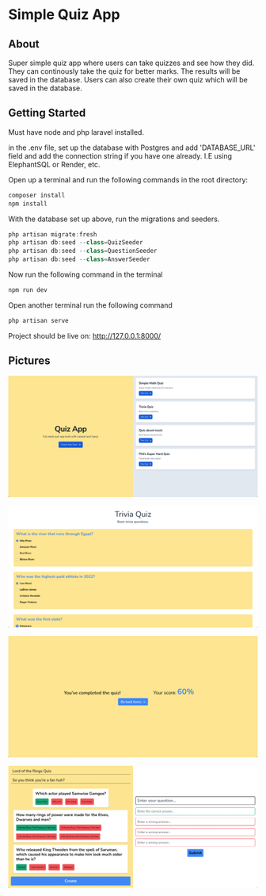 # Simple Quiz App

## About

Super simple quiz app where users can take quizzes and see how they did. They can continously take the quiz for better marks. The results will be saved in the database. Users can also create their own quiz which will be saved in the database.

## Getting Started

Must have node and php laravel installed. 

in the .env file, set up the database with Postgres and add 'DATABASE_URL' field and add the connection string if you have one already. I.E using ElephantSQL or Render, etc.

Open up a terminal and run the following commands in the root directory:
```javascript
composer install
npm install
```

With the database set up above, run the migrations and seeders.
```javascript
php artisan migrate:fresh
php artisan db:seed --class=QuizSeeder
php artisan db:seed --class=QuestionSeeder
php artisan db:seed --class=AnswerSeeder
```

Now run the following command in the terminal
```javascript
npm run dev
```

Open another terminal run the following command
```javascript
php artisan serve
```

Project should be live on: http://127.0.0.1:8000/

## Pictures

![Home](https://github.com/josemourinho333/quiz-app-vue-laravel/blob/main/docs/Screen%20Shot%202023-02-02%20at%2011.10.08%20AM.png?raw=true)

![Quiz](https://github.com/josemourinho333/quiz-app-vue-laravel/blob/main/docs/Screen%20Shot%202023-02-02%20at%2011.10.24%20AM.png?raw=true)

![Results](https://github.com/josemourinho333/quiz-app-vue-laravel/blob/main/docs/Screen%20Shot%202023-02-02%20at%2011.10.39%20AM.png?raw=true)

![New Quiz](https://github.com/josemourinho333/quiz-app-vue-laravel/blob/main/docs/Screen%20Shot%202023-02-02%20at%2011.18.14%20AM.png?raw=true)
